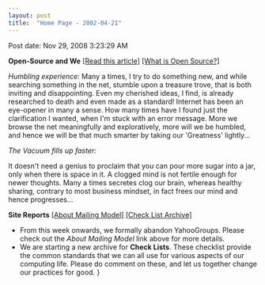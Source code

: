 ```yaml
---
layout: post
title:  "Home Page - 2002-04-21"
---
```


Post date: Nov 29, 2008 3:23:29 AM

**Open-Source and We** [[Read this article]](Open-Source%20and%20We.html) [[What is Open Source?]](What%20is%20Open%20Source%20Movement.html)

_Humbling experience:_ Many a times, I try to do something new, and while searching something in the net, stumble upon a treasure trove, that is both inviting and disappointing. Even my cherished ideas, I find, is already researched to death and even made as a standard! Internet has been an eye-opener in many a sense. How many times have I found just the clarification I wanted, when I'm stuck with an error message. More we browse the net meaningfully and exploratively, more will we be humbled, and hence we will be that much smarter by taking our 'Greatness' lightly...

_The Vacuum fills up faster:_

It doesn't need a genius to proclaim that you can pour more sugar into a jar, only when there is space in it. A clogged mind is not fertile enough for newer thoughts. Many a times secretes clog our brain, whereas healthy sharing, contrary to most business mindset, in fact frees our mind and hence progresses...

**Site Reports** [[About Mailing Model]](About%20Us.html) [[Check List Archive]](Check%20List%20Archive.html)

- From this week onwards, we formally abandon YahooGroups. Please check out the _About Mailing Model_ link above for more details.
- We are starting a new archive for **Check Lists**. These checklist provide the common standards that we can all use for various aspects of our computing life. Please do comment on these, and let us together change our practices for good.
}
